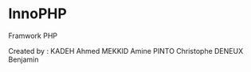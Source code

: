 InnoPHP
=======

Framwork PHP


Created by : 
KADEH Ahmed
MEKKID Amine
PINTO Christophe
DENEUX Benjamin
